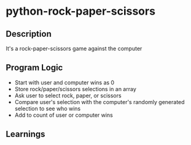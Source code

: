 # python-rock-paper-scissors

## Description
It's a rock-paper-scissors game against the computer

## Program Logic
- Start with user and computer wins as 0
- Store rock/paper/scissors selections in an array
- Ask user to select rock, paper, or scissors
- Compare user's selection with the computer's randomly generated selection to see who wins
- Add to count of user or computer wins

## Learnings